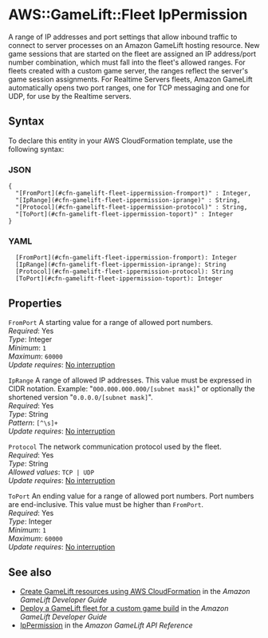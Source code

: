 # AWS::GameLift::Fleet IpPermission<a name="aws-properties-gamelift-fleet-ippermission"></a>

A range of IP addresses and port settings that allow inbound traffic to connect to server processes on an Amazon GameLift hosting resource\. New game sessions that are started on the fleet are assigned an IP address/port number combination, which must fall into the fleet's allowed ranges\. For fleets created with a custom game server, the ranges reflect the server's game session assignments\. For Realtime Servers fleets, Amazon GameLift automatically opens two port ranges, one for TCP messaging and one for UDP, for use by the Realtime servers\.

## Syntax<a name="aws-properties-gamelift-fleet-ippermission-syntax"></a>

To declare this entity in your AWS CloudFormation template, use the following syntax:

### JSON<a name="aws-properties-gamelift-fleet-ippermission-syntax.json"></a>

```
{
  "[FromPort](#cfn-gamelift-fleet-ippermission-fromport)" : Integer,
  "[IpRange](#cfn-gamelift-fleet-ippermission-iprange)" : String,
  "[Protocol](#cfn-gamelift-fleet-ippermission-protocol)" : String,
  "[ToPort](#cfn-gamelift-fleet-ippermission-toport)" : Integer
}
```

### YAML<a name="aws-properties-gamelift-fleet-ippermission-syntax.yaml"></a>

```
  [FromPort](#cfn-gamelift-fleet-ippermission-fromport): Integer
  [IpRange](#cfn-gamelift-fleet-ippermission-iprange): String
  [Protocol](#cfn-gamelift-fleet-ippermission-protocol): String
  [ToPort](#cfn-gamelift-fleet-ippermission-toport): Integer
```

## Properties<a name="aws-properties-gamelift-fleet-ippermission-properties"></a>

`FromPort`  <a name="cfn-gamelift-fleet-ippermission-fromport"></a>
A starting value for a range of allowed port numbers\.  
*Required*: Yes  
*Type*: Integer  
*Minimum*: `1`  
*Maximum*: `60000`  
*Update requires*: [No interruption](https://docs.aws.amazon.com/AWSCloudFormation/latest/UserGuide/using-cfn-updating-stacks-update-behaviors.html#update-no-interrupt)

`IpRange`  <a name="cfn-gamelift-fleet-ippermission-iprange"></a>
A range of allowed IP addresses\. This value must be expressed in CIDR notation\. Example: "`000.000.000.000/[subnet mask]`" or optionally the shortened version "`0.0.0.0/[subnet mask]`"\.  
*Required*: Yes  
*Type*: String  
*Pattern*: `[^\s]+`  
*Update requires*: [No interruption](https://docs.aws.amazon.com/AWSCloudFormation/latest/UserGuide/using-cfn-updating-stacks-update-behaviors.html#update-no-interrupt)

`Protocol`  <a name="cfn-gamelift-fleet-ippermission-protocol"></a>
The network communication protocol used by the fleet\.  
*Required*: Yes  
*Type*: String  
*Allowed values*: `TCP | UDP`  
*Update requires*: [No interruption](https://docs.aws.amazon.com/AWSCloudFormation/latest/UserGuide/using-cfn-updating-stacks-update-behaviors.html#update-no-interrupt)

`ToPort`  <a name="cfn-gamelift-fleet-ippermission-toport"></a>
An ending value for a range of allowed port numbers\. Port numbers are end\-inclusive\. This value must be higher than `FromPort`\.  
*Required*: Yes  
*Type*: Integer  
*Minimum*: `1`  
*Maximum*: `60000`  
*Update requires*: [No interruption](https://docs.aws.amazon.com/AWSCloudFormation/latest/UserGuide/using-cfn-updating-stacks-update-behaviors.html#update-no-interrupt)

## See also<a name="aws-properties-gamelift-fleet-ippermission--seealso"></a>
+ [ Create GameLift resources using AWS CloudFormation](https://docs.aws.amazon.com/gamelift/latest/developerguide/resources-cloudformation.html) in the *Amazon GameLift Developer Guide*
+  [Deploy a GameLift fleet for a custom game build](https://docs.aws.amazon.com/gamelift/latest/developerguide/fleets-creating.html) in the *Amazon GameLift Developer Guide* 
+  [IpPermission](https://docs.aws.amazon.com/gamelift/latest/apireference/API_IpPermission.html) in the *Amazon GameLift API Reference* 

